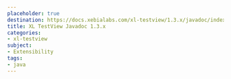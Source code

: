 ```yaml
---
placeholder: true
destination: https://docs.xebialabs.com/xl-testview/1.3.x/javadoc/index.html
title: XL TestView Javadoc 1.3.x
categories: 
- xl-testview
subject:
- Extensibility
tags:
- java
---
```


